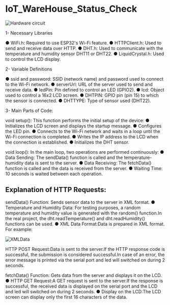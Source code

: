 # IoT_WareHouse_Status_Check

![Hardware circuit ](https://github.com/user-attachments/assets/dbab188b-b18e-4fe9-b934-f8390c46ddb3)

1- Necessary Libraries

● WiFi.h: Required to use ESP32's Wi-Fi feature.
● HTTPClient.h: Used to send and receive data over HTTP.
● DHT.h: Used to communicate with the temperature and humidity sensor DHT11 or DHT22.
● LiquidCrystal.h: Used to control the LCD display.

2- Variable Definitions

● ssid and password: SSID (network name) and password used to connect to the Wi-Fi network.
● serverUrl: URL of the server used to send and receive data.
● ledPin: Pin defined to control an LED (GPIO2).
● lcd: Object used to control a 16x2 LCD screen.
● DHTPIN: GPIO pin (pin 15) to which the sensor is connected.
● DHTTYPE: Type of sensor used (DHT22).

3- Main Parts of Code:

void setup():
This function performs the initial setup of the device:
● Initializes the LCD screen and displays the startup message.
● Configures the LED pin.
● Connects to the Wi-Fi network and waits in a loop until the Wi-Fi connection is completed.
● Writes the IP address to the LCD when the connection is established.
● Initializes the DHT sensor.

void loop():
In the main loop, two operations are performed continuously:
● Data Sending: The sendData() function is called and the temperature-humidity data is sent to the server.
● Data Receiving: The fetchData() function is called and the data is received from the server.
● Waiting Time: 10 seconds is waited between each operation.

## Explanation of HTTP Requests:
sendData() Function: Sends sensor data to the server in XML format.
● Temperature and Humidity Data: For testing purposes, a
random temperature and humidity value is generated with the
random() function.In the real project, the
dht.readTemperature() and dht.readHumidity() functions can be
used.
● XML Data Format:Data is prepared in XML format. For
example:

![XMLData](https://github.com/user-attachments/assets/a4ba4659-6b44-4358-a349-dd0aa3984711)

HTTP POST Request:Data is sent to the server.If the HTTP response code is successful, the submission is considered successful.In case of an error, the error message is printed via the serial port and led will switched on during 2 seconds.

fetchData() Function: Gets data from the server and displays it on the LCD.
● HTTP GET Request:A GET request is sent to the server.If the response is successful, the received data is displayed on the serial port and the LCD and led will switched on during 2 seconds.
● Display on the LCD:The LCD screen can display only the first 16 characters of the data.
